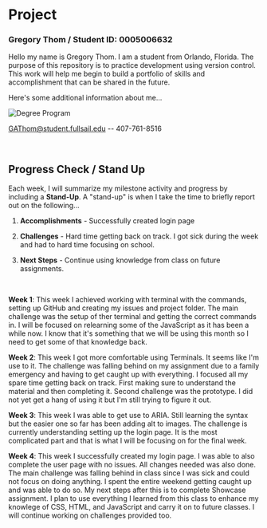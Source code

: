 # Project
### Gregory Thom / Student ID: 0005006632 
 Hello my name is Gregory Thom. I am a student from Orlando, Florida. The purpose of this repository is to practice development using version control. This work will help me begin to build a portfolio of skills and accomplishment that can be shared in the future. 
 
Here's some additional information about me...


![Degree Program](https://img.shields.io/badge/degree-web%20design%20%26%20development-blue.svg)


GAThom@student.fullsail.edu -- 407-761-8516




<br>

## Progress Check / Stand Up
Each week, I will summarize my milestone activity and progress by including a **Stand-Up**. A "stand-up" is when I take the time to briefly report out on the following...

1. **Accomplishments** - Successfully created login page

2. **Challenges** - Hard time getting back on track. I got sick during the week and had to hard time focusing on school.

3. **Next Steps** - Continue using knowledge from class on future assignments. 
   

<br>

**Week 1**: This week I achieved working with terminal with the commands, setting up GitHub and creating my issues and project folder. The main challenge was the setup of ther terminal and getting the correct commands in. I will be focused on relearning some of the JavaScript as it has been a while now. I know that it's something that we will be using this month so I need to get some of that knowledge back.

**Week 2**: This week I got more comfortable using Terminals. It seems like I'm use to it. The challenge was falling behind on my assignment due to a family emergency and having to get caught up with everything. I focused all my spare time getting back on track. First making sure to  understand the material and then completing it. Second challenge was the prototype. I did not yet get a hang of using it but I'm still trying to figure it out.

**Week 3**:    This week I was able to get use to ARIA. Still learning the syntax but the easier one so far has been adding alt to images. The challenge is currently understanding setting up the login page. It is the most complicated part and that is what I will be focusing on for the final week.

**Week 4**:  This week I successfully created my login page. I was able to also complete the user page with no issues. All changes needed was also done. The main challenge was falling behind in class since I was sick and could not focus on doing anything. I spent the entire weekend getting caught up and was able to do so. My next steps after this is to complete Showcase assignment. I plan to use everything I learned from this class to enhance my knowlege of CSS, HTML, and JavaScript and carry it on to future classes. I will continue working on challenges provided too.


<br>




